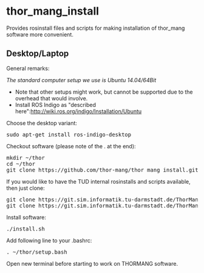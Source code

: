 # thor_mang_install
Provides rosinstall files and scripts for making installation of thor_mang software more convenient.

## Desktop/Laptop

General remarks:

*The standard computer setup we use is Ubuntu 14.04/64Bit*
* Note that other setups might work, but cannot be supported due to the overhead that would involve.
* Install ROS Indigo as "described here":http://wiki.ros.org/indigo/Installation/Ubuntu

Choose the desktop variant:
<pre>
sudo apt-get install ros-indigo-desktop
</pre>

Checkout software (please note of the . at the end):
<pre>
mkdir ~/thor
cd ~/thor
git clone https://github.com/thor-mang/thor_mang_install.git .
</pre>

If you would like to have the TUD internal rosinstalls and scripts available, then just clone:
<pre>
git clone https://git.sim.informatik.tu-darmstadt.de/ThorMangDev/thor_mang_custom_install.git rosinstall/optional/custom
git clone https://git.sim.informatik.tu-darmstadt.de/ThorMangDev/thor_mang_custom_scripts.git src/thor/thor_mang_scripts/scripts/custom
</pre>

Install software:
<pre>
./install.sh
</pre>

Add following line to your .bashrc:
<pre>
. ~/thor/setup.bash
</pre>

Open new terminal before starting to work on THORMANG software.
